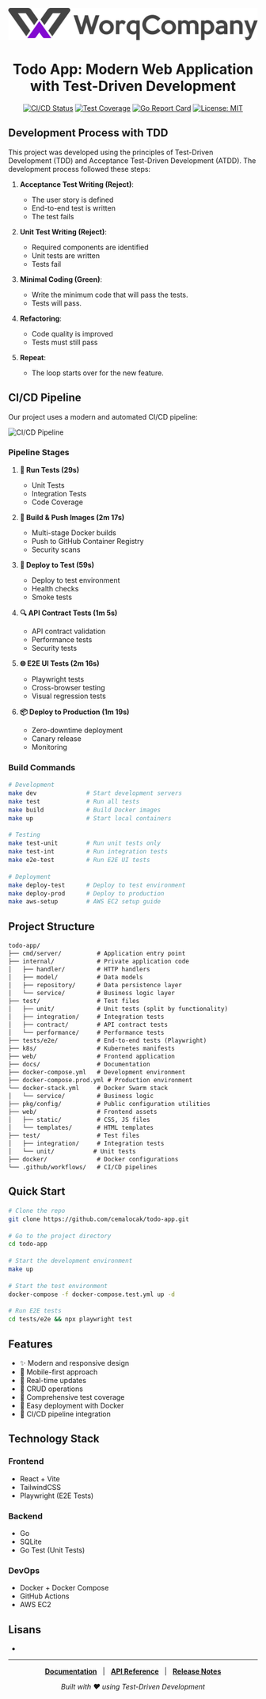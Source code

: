 <div align="center">
  
![Todo App Logo](docs/images/wq_logo.svg)

# Todo App: Modern Web Application with Test-Driven Development

[![CI/CD Status](https://github.com/cemalocak/todo-app/actions/workflows/ci-cd.yml/badge.svg)](https://github.com/cemalocak/todo-app/actions)
[![Test Coverage](https://codecov.io/gh/cemalocak/todo-app/branch/main/graph/badge.svg)](https://codecov.io/gh/cemalocak/todo-app)
[![Go Report Card](https://goreportcard.com/badge/github.com/cemalocak/todo-app)](https://goreportcard.com/report/github.com/cemalocak/todo-app)
[![License: MIT](https://img.shields.io/badge/License-MIT-yellow.svg)](https://opensource.org/licenses/MIT)

</div>

## Development Process with TDD

This project was developed using the principles of Test-Driven Development (TDD) and Acceptance Test-Driven Development (ATDD). The development process followed these steps:

1. **Acceptance Test Writing (Reject)**:
   - The user story is defined
   - End-to-end test is written
   - The test fails


2. **Unit Test Writing (Reject)**:
   - Required components are identified
   - Unit tests are written
   - Tests fail

3. **Minimal Coding (Green)**:
   - Write the minimum code that will pass the tests.
   - Tests will pass.


4. **Refactoring**:
   - Code quality is improved
   - Tests must still pass


5. **Repeat**:
   - The loop starts over for the new feature.

## CI/CD Pipeline

Our project uses a modern and automated CI/CD pipeline:

![CI/CD Pipeline](docs/images/ci-cd.png)

### Pipeline Stages

1. **🧪 Run Tests (29s)** 
   - Unit Tests 
   - Integration Tests 
   - Code Coverage

2. **🐳 Build & Push Images (2m 17s)** 
   - Multi-stage Docker builds 
   - Push to GitHub Container Registry 
   - Security scans

3. **🚀 Deploy to Test (59s)** 
   - Deploy to test environment 
   - Health checks 
   - Smoke tests

4. **🔍 API Contract Tests (1m 5s)** 
   - API contract validation 
   - Performance tests 
   - Security tests

5. **🌐 E2E UI Tests (2m 16s)** 
   - Playwright tests 
   - Cross-browser testing 
   - Visual regression tests

6. **📦 Deploy to Production (1m 19s)** 
   - Zero-downtime deployment 
   - Canary release 
   - Monitoring


### Build Commands
```bash
# Development
make dev              # Start development servers
make test             # Run all tests
make build            # Build Docker images
make up               # Start local containers

# Testing
make test-unit        # Run unit tests only
make test-int         # Run integration tests
make e2e-test         # Run E2E UI tests

# Deployment
make deploy-test      # Deploy to test environment
make deploy-prod      # Deploy to production
make aws-setup        # AWS EC2 setup guide
```

## Project Structure
```
todo-app/
├── cmd/server/          # Application entry point
├── internal/            # Private application code
│   ├── handler/         # HTTP handlers
│   ├── model/           # Data models
│   ├── repository/      # Data persistence layer
│   └── service/         # Business logic layer
├── test/                # Test files
│   ├── unit/            # Unit tests (split by functionality)
│   ├── integration/     # Integration tests
│   ├── contract/        # API contract tests
│   └── performance/     # Performance tests
├── tests/e2e/           # End-to-end tests (Playwright)
├── k8s/                 # Kubernetes manifests
├── web/                 # Frontend application
├── docs/                # Documentation
├── docker-compose.yml   # Development environment
├── docker-compose.prod.yml # Production environment
└── docker-stack.yml     # Docker Swarm stack
│   └── service/         # Business logic
├── pkg/config/          # Public configuration utilities
├── web/                 # Frontend assets
│   ├── static/          # CSS, JS files
│   └── templates/       # HTML templates
├── test/                # Test files
│   ├── integration/     # Integration tests
│   └── unit/           # Unit tests
├── docker/              # Docker configurations
└── .github/workflows/   # CI/CD pipelines
```


## Quick Start

```bash
# Clone the repo
git clone https://github.com/cemalocak/todo-app.git

# Go to the project directory
cd todo-app

# Start the development environment
make up

# Start the test environment
docker-compose -f docker-compose.test.yml up -d

# Run E2E tests
cd tests/e2e && npx playwright test
```

## Features

- ✨ Modern and responsive design
- 📱 Mobile-first approach
- 🔄 Real-time updates
- 🎯 CRUD operations
- 🧪 Comprehensive test coverage
- 🐳 Easy deployment with Docker
- 🚀 CI/CD pipeline integration

## Technology Stack

### Frontend
- React + Vite
- TailwindCSS
- Playwright (E2E Tests)

### Backend
- Go
- SQLite
- Go Test (Unit Tests)

### DevOps
- Docker + Docker Compose
- GitHub Actions
- AWS EC2


## Lisans

-

---

<div align="center">

**[Documentation](docs/README.md)** &nbsp;&nbsp;|&nbsp;&nbsp; 
**[API Reference](docs/API.md)** &nbsp;&nbsp;|&nbsp;&nbsp; 
**[Release Notes](CHANGELOG.md)**

*Built with ❤️ using Test-Driven Development*

</div> 
